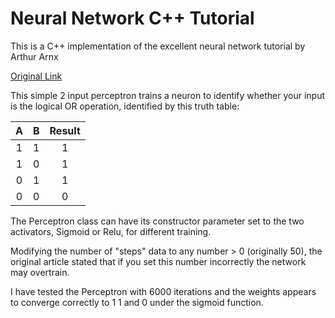 # Neural Network C++ Tutorial
This is a C++ implementation of the excellent neural network tutorial by Arthur Arnx

[Original Link](https://towardsdatascience.com/first-neural-network-for-beginners-explained-with-code-4cfd37e06eaf)

This simple 2 input perceptron trains a neuron to identify whether your input is the logical OR operation, identified by this truth table:

| A | B | Result |
|:-:|:-:|:------:|
| 1 | 1 |    1   |
| 1 | 0 |    1   |
| 0 | 1 |    1   |
| 0 | 0 |    0   |

The Perceptron class can have its constructor parameter set to the two activators, Sigmoid or Relu, for different training.

Modifying the number of "steps" data to any number > 0 (originally 50), the original article stated that if you set this number incorrectly the network may overtrain.

I have tested the Perceptron with 6000 iterations and the weights appears to converge correctly to 1 1 and 0 under the sigmoid function.